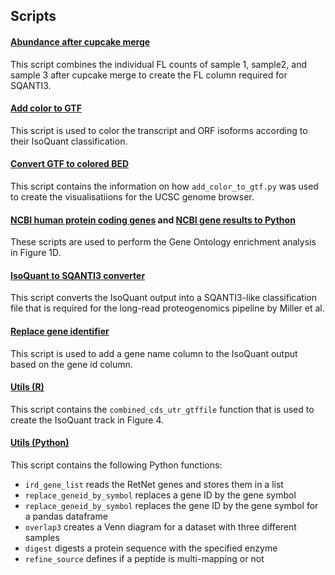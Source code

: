 ## Scripts 

#### [Abundance after cupcake merge](abundance_after_cupcake_merge.py)
This script combines the individual FL counts of sample 1, sample2, and sample 3 after cupcake merge to create the FL column required for SQANTI3.

#### [Add color to GTF](add_color_to_gtf.py)
This script is used to color the transcript and ORF isoforms according to their IsoQuant classification.

#### [Convert GTF to colored BED](convert_gtf_to_colored_bed.sh)
This script contains the information on how `add_color_to_gtf.py` was used to create the visualisatiions for the UCSC genome browser.

#### [NCBI human protein coding genes](genes_ncbi_human_proteincoding.py) and [NCBI gene results to Python](ncbi_gene_results_to_python.py)
These scripts are used to perform the Gene Ontology enrichment analysis in Figure 1D. 

#### [IsoQuant to SQANTI3 converter](isoquant_sqanti_converter.py)
This script converts the IsoQuant output into a SQANTI3-like classification file that is required for the long-read proteogenomics pipeline by Miller et al.

#### [Replace gene identifier](replace_identifier.py)
This script is used to add a gene name column to the IsoQuant output based on the gene id column.

#### [Utils (R)](utils.R)
This script contains the `combined_cds_utr_gtffile` function that is used to create the IsoQuant track in Figure 4. 

#### [Utils (Python)](utils.py)
This script contains the following Python functions:
* `ird_gene_list` reads the RetNet genes and stores them in a list
* `replace_geneid_by_symbol` replaces a gene ID by the gene symbol
* `replace_geneid_by_symbol` replaces the gene ID by the gene symbol for a pandas dataframe
* `overlap3` creates a Venn diagram for a dataset with three different samples
* `digest` digests a protein sequence with the specified enzyme
* `refine_source` defines if a peptide is multi-mapping or not
